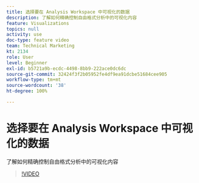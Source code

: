 ```yaml
---
title: 选择要在 Analysis Workspace 中可视化的数据
description: 了解如何精确控制自由格式分析中的可视化内容
feature: Visualizations
topics: null
activity: use
doc-type: feature video
team: Technical Marketing
kt: 2134
role: User
level: Beginner
exl-id: b5721a9b-ecdc-4498-8bb9-222ace0dc6dc
source-git-commit: 32424f3f2b05952fe4df9ea91dcbe51684cee905
workflow-type: tm+mt
source-wordcount: '38'
ht-degree: 100%

---
```


# 选择要在 Analysis Workspace 中可视化的数据

了解如何精确控制自由格式分析中的可视化内容

>[!VIDEO](https://video.tv.adobe.com/v/23993/?quality=12)
